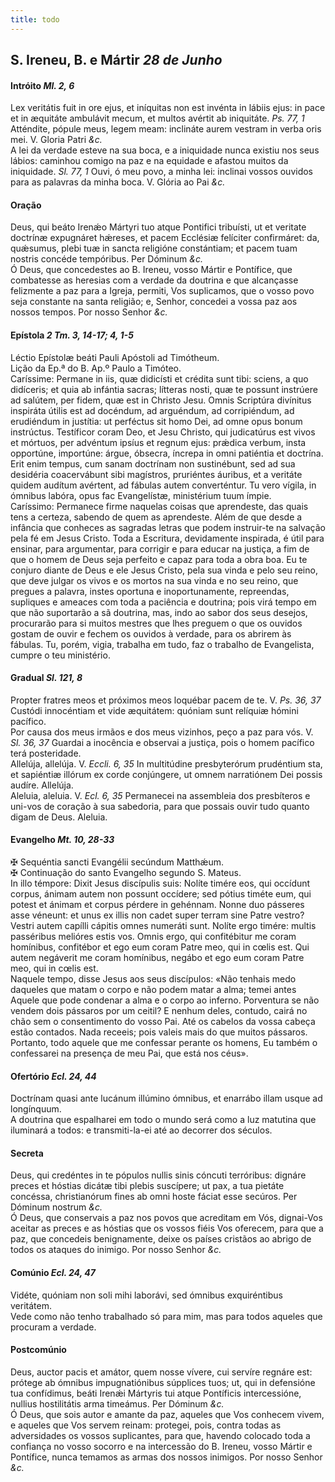 ```yaml
---
title: todo
---
```

<h2 class="text-center">S. Ireneu, B. e Mártir <em>28 de Junho</em></h2>

<h4 class="text-center">Intróito <em>Ml. 2, 6</em></h4>
<div class="container-fluid">
<div class="row">
<div class="dropcap text-justify">
Lex veritátis fuit in ore ejus, et iníquitas non est invénta in lábiis ejus: in pace et in æquitáte ambulávit mecum, et multos avértit ab iniquitáte. <em>Ps. 77, 1</em> Atténdite, pópule meus, legem meam: inclináte aurem vestram in verba oris mei.
V. Gloria Patri <em>&c.</em>
</div>
<div class="dropcap text-justify">
A lei da verdade esteve na sua boca, e a iniquidade nunca existiu nos seus lábios: caminhou comigo na paz e na equidade e afastou muitos da iniquidade. <em>Sl. 77, 1</em> Ouvi, ó meu povo, a minha lei: inclinai vossos ouvidos para as palavras da minha boca.
V. Glória ao Pai <em>&c.</em>
</div>
</div>
</div>

<h4 class="text-center">Oração</h4>
<div class="container-fluid">
<div class="row">
<div class="dropcap text-justify">
Deus, qui beáto Irenǽo Mártyri tuo atque Pontifici tribuísti, ut et veritate doctrínæ expugnáret hǽreses, et pacem Ecclésiæ felíciter confirmáret: da, quǽsumus, plebi tuæ in sancta religióne constántiam; et pacem tuam nostris concéde tempóribus. Per Dóminum <em>&c.</em>
</div>
<div class="dropcap text-justify">
Ó Deus, que concedestes ao B. Ireneu, vosso Mártir e Pontífice, que combatesse as heresias com a verdade da doutrina e que alcançasse felizmente a paz para a Igreja, permiti, Vos suplicamos, que o vosso povo seja constante na santa religião; e, Senhor, concedei a vossa paz aos nossos tempos. Por nosso Senhor <em>&c.</em>
</div>
</div>
</div>

<h4 class="text-center">Epístola <em>2 Tm. 3, 14-17; 4, 1-5</em></h4>
<div class="container-fluid">
<div class="row">
<div class="text-justify">
Léctio Epístolæ beáti Pauli Apóstoli ad Timótheum.
</div>
<div class="text-justify">
Lição da Ep.ª do B. Ap.º Paulo a Timóteo.
</div>
<div class="dropcap text-justify">
Caríssime: Permane in iis, quæ didicísti et crédita sunt tibi: sciens, a quo didíceris; et quia ab infántia sacras; lítteras nosti, quæ te possunt instrúere ad salútem, per fidem, quæ est in Christo Jesu. Omnis Scriptúra divínitus inspiráta útilis est ad docéndum, ad arguéndum, ad corripiéndum, ad erudiéndum in justítia: ut perféctus sit homo Dei, ad omne opus bonum instrúctus. Testíficor coram Deo, et Jesu Christo, qui judicatúrus est vivos et mórtuos, per advéntum ipsíus et regnum ejus: prǽdica verbum, insta opportúne, importúne: árgue, óbsecra, íncrepa in omni patiéntia et doctrína. Erit enim tempus, cum sanam doctrínam non sustinébunt, sed ad sua desidéria coacervábunt sibi magístros, pruriéntes áuribus, et a veritáte quidem audítum avértent, ad fábulas autem converténtur. Tu vero vígila, in ómnibus labóra, opus fac Evangelístæ, ministérium tuum ímpie.
</div>
<div class="dropcap text-justify">
Caríssimo: Permanece firme naquelas coisas que aprendeste, das quais tens a certeza, sabendo de quem as aprendeste. Além de que desde a infância que conheces as sagradas letras que podem instruir-te na salvação pela fé em Jesus Cristo. Toda a Escritura, devidamente inspirada, é útil para ensinar, para argumentar, para corrigir e para educar na justiça, a fim de que o homem de Deus seja perfeito e capaz para toda a obra boa. Eu te conjuro diante de Deus e ele Jesus Cristo, pela sua vinda e pelo seu reino, que deve julgar os vivos e os mortos na sua vinda e no seu reino, que pregues a palavra, instes oportuna e inoportunamente, repreendas, supliques e ameaces com toda a paciência e doutrina; pois virá tempo em que não suportarão a sã doutrina, mas, indo ao sabor dos seus desejos, procurarão para si muitos mestres que lhes preguem o que os ouvidos gostam de ouvir e fechem os ouvidos à verdade, para os abrirem às fábulas. Tu, porém, vigia, trabalha em tudo, faz o trabalho de Evangelista, cumpre o teu ministério.
</div>
</div>
</div>

<h4 class="text-center">Gradual <em>Sl. 121, 8</em></h4>
<div class="container-fluid">
<div class="row">
<div class="dropcap text-justify">
Propter fratres meos et próximos meos loquébar pacem de te. V. <em>Ps. 36, 37</em> Custódi innocéntiam et vide æquitátem: quóniam sunt relíquiæ hómini pacífico.
</div>
<div class="dropcap text-justify">
Por causa dos meus irmãos e dos meus vizinhos, peço a paz para vós. V. <em>Sl. 36, 37</em> Guardai a inocência e observai a justiça, pois o homem pacífico terá posteridade.
</div>
<div class="text-justify">
Allelúja, allelúja. V. <em>Eccli. 6, 35</em> In multitúdine presbyterórum prudéntium sta, et sapiéntiæ illórum ex corde conjúngere, ut omnem narratiónem Dei possis audíre. Allelúja.
</div>
<div class="text-justify">
Aleluia, aleluia. V. <em>Ecl. 6, 35</em> Permanecei na assembleia dos presbíteros e uni-vos de coração à sua sabedoria, para que possais ouvir tudo quanto digam de Deus. Aleluia.
</div>
</div>
</div>

<h4 class="text-center">Evangelho <em>Mt. 10, 28-33</em></h4>
<div class="container-fluid">
<div class="row">
<div class="text-justify">
<span class="text-danger">&#10016;</span> Sequéntia sancti Evangélii secúndum Matthǽum.
</div>
<div class="text-justify">
<span class="text-danger">&#10016;</span> Continuação do santo Evangelho segundo S. Mateus.
</div>
<div class="dropcap text-justify">
In illo témpore: Dixit Jesus discípulis suis: Nolíte timére eos, qui occídunt corpus, ánimam autem non possunt occídere; sed pótius timéte eum, qui potest et ánimam et corpus pérdere in gehénnam. Nonne duo pásseres asse véneunt: et unus ex illis non cadet super terram sine Patre vestro? Vestri autem capílli cápitis omnes numeráti sunt. Nolíte ergo timére: multis passéribus melióres estis vos. Omnis ergo, qui confitébitur me coram homínibus, confitébor et ego eum coram Patre meo, qui in cœlis est. Qui autem negáverit me coram homínibus, negábo et ego eum coram Patre meo, qui in cœlis est.
</div>
<div class="dropcap text-justify">
Naquele tempo, disse Jesus aos seus discípulos: «Não tenhais medo daqueles que matam o corpo e não podem matar a alma; temei antes Aquele que pode condenar a alma e o corpo ao inferno. Porventura se não vendem dois pássaros por um ceitil? E nenhum deles, contudo, cairá no chão sem o consentimento do vosso Pai. Até os cabelos da vossa cabeça estão contados. Nada receeis; pois valeis mais do que muitos pássaros. Portanto, todo aquele que me confessar perante os homens, Eu também o confessarei na presença de meu Pai, que está nos céus».
</div>
</div>
</div>

<h4 class="text-center">Ofertório <em>Ecl. 24, 44</em></h4>
<div class="container-fluid">
<div class="row">
<div class="dropcap text-justify">
Doctrínam quasi ante lucánum illúmino ómnibus, et enarrábo illam usque ad longínquum.
</div>
<div class="dropcap text-justify">
A doutrina que espalharei em todo o mundo será como a luz matutina que iluminará a todos: e transmiti-la-ei até ao decorrer dos séculos.
</div>
</div>
</div>

<h4 class="text-center">Secreta</h4>
<div class="container-fluid">
<div class="row">
<div class="dropcap text-justify">
Deus, qui credéntes in te pópulos nullis sinis cóncuti terróribus: dignáre preces et hóstias dicátæ tibi plebis suscípere; ut pax, a tua pietáte concéssa, christianórum fines ab omni hoste fáciat esse secúros. Per Dóminum nostrum <em>&c.</em>
</div>
<div class="dropcap text-justify">
Ó Deus, que conservais a paz nos povos que acreditam em Vós, dignai-Vos aceitar as preces e as hóstias que os vossos fiéis Vos oferecem, para que a paz, que concedeis benignamente, deixe os países cristãos ao abrigo de todos os ataques do inimigo. Por nosso Senhor <em>&c.</em>
</div>
</div>
</div>

<h4 class="text-center">Comúnio <em>Ecl. 24, 47</em></h4>
<div class="container-fluid">
<div class="row">
<div class="dropcap text-justify">
Vidéte, quóniam non soli mihi laborávi, sed ómnibus exquiréntibus veritátem.
</div>
<div class="dropcap text-justify">
Vede como não tenho trabalhado só para mim, mas para todos aqueles que procuram a verdade.
</div>
</div>
</div>

<h4 class="text-center">Postcomúnio</h4>
<div class="container-fluid">
<div class="row">
<div class="dropcap text-justify">
Deus, auctor pacis et amátor, quem nosse vívere, cui servíre regnáre est: prótege ab ómnibus impugnatiónibus súpplices tuos; ut, qui in defensióne tua confídimus, beáti Irenǽi Mártyris tui atque Pontíficis intercessióne, nullius hostilitátis arma timeámus. Per Dóminum <em>&c.</em>
</div>
<div class="dropcap text-justify">
Ó Deus, que sois autor e amante da paz, aqueles que Vos conhecem vivem, e aqueles que Vos servem reinam: protegei, pois, contra todas as adversidades os vossos suplicantes, para que, havendo colocado toda a confiança no vosso socorro e na intercessão do B. Ireneu, vosso Mártir e Pontífice, nunca temamos as armas dos nossos inimigos. Por nosso Senhor <em>&c.</em>
</div>
</div>
</div>
